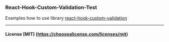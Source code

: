### React-Hook-Custom-Validation-Test

Examples how to use library [react-hook-custom-validation](https://www.npmjs.com/package/react-hook-custom-validation)

<hr/>

#### License [MIT] (https://choosealicense.com/licenses/mit)
